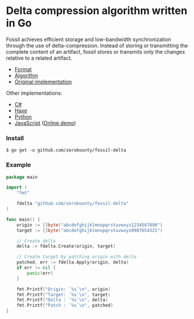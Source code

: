 Delta compression algorithm written in Go
===
Fossil achieves efficient storage and low-bandwidth synchronization through the
use of delta-compression. Instead of storing or transmitting the complete
content of an artifact, fossil stores or transmits only the changes relative to
a related artifact.

* [Format](http://www.fossil-scm.org/index.html/doc/tip/www/delta_format.wiki)
* [Algorithm](http://www.fossil-scm.org/index.html/doc/tip/www/delta_encoder_algorithm.wiki)
* [Original implementation](http://www.fossil-scm.org/index.html/artifact/f3002e96cc35f37b)

Other implementations:
- [C#](https://github.com/endel/FossilDelta)
- [Haxe](https://github.com/endel/fossil-delta-hx)
- [Python](https://github.com/ggicci/python-fossil-delta)
- [JavaScript](https://github.com/dchest/fossil-delta-js) ([Online demo](https://dchest.github.io/fossil-delta-js/))

### Install
```
$ go get -u github.com/zerobounty/fossil-delta
```
### Example
```go
package main

import (
	"fmt"

	fdelta "github.com/zerobounty/fossil-delta"
)

func main() {
	origin := []byte("abcdefghijklmnopqrstuvwxyz1234567890")
	target := []byte("abcdefghijklmnopqrstuvwxyz0987654321")

	// Create delta
	delta := fdelta.Create(origin, target)

	// Create target by patching origin with delta
	patched, err := fdelta.Apply(origin, delta)
	if err != nil {
		panic(err)
	}

	fmt.Printf("Origin: `%s`\n", origin)
	fmt.Printf("Target: `%s`\n", target)
	fmt.Printf("Delta : `%s`\n", delta)
	fmt.Printf("Patch : `%s`\n", patched)
}
```